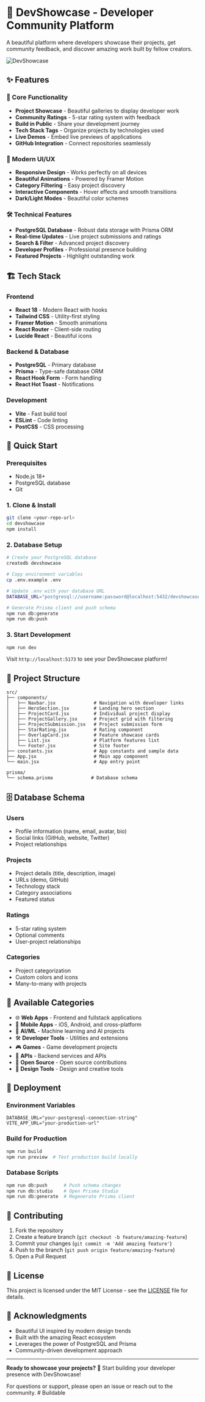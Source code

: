 # 🚀 DevShowcase - Developer Community Platform

A beautiful platform where developers showcase their projects, get community feedback, and discover amazing work built by fellow creators.

![DevShowcase](https://images.unsplash.com/photo-1551288049-bebda4e38f71?w=1200&h=400&fit=crop)

## ✨ Features

### 🎯 Core Functionality
- **Project Showcase** - Beautiful galleries to display developer work
- **Community Ratings** - 5-star rating system with feedback
- **Build in Public** - Share your development journey
- **Tech Stack Tags** - Organize projects by technologies used
- **Live Demos** - Embed live previews of applications
- **GitHub Integration** - Connect repositories seamlessly

### 🎨 Modern UI/UX
- **Responsive Design** - Works perfectly on all devices
- **Beautiful Animations** - Powered by Framer Motion
- **Category Filtering** - Easy project discovery
- **Interactive Components** - Hover effects and smooth transitions
- **Dark/Light Modes** - Beautiful color schemes

### 🛠 Technical Features
- **PostgreSQL Database** - Robust data storage with Prisma ORM
- **Real-time Updates** - Live project submissions and ratings
- **Search & Filter** - Advanced project discovery
- **Developer Profiles** - Professional presence building
- **Featured Projects** - Highlight outstanding work

## 🏗 Tech Stack

### Frontend
- **React 18** - Modern React with hooks
- **Tailwind CSS** - Utility-first styling
- **Framer Motion** - Smooth animations
- **React Router** - Client-side routing
- **Lucide React** - Beautiful icons

### Backend & Database
- **PostgreSQL** - Primary database
- **Prisma** - Type-safe database ORM
- **React Hook Form** - Form handling
- **React Hot Toast** - Notifications

### Development
- **Vite** - Fast build tool
- **ESLint** - Code linting
- **PostCSS** - CSS processing

## 🚀 Quick Start

### Prerequisites
- Node.js 18+ 
- PostgreSQL database
- Git

### 1. Clone & Install
```bash
git clone <your-repo-url>
cd devshowcase
npm install
```

### 2. Database Setup
```bash
# Create your PostgreSQL database
createdb devshowcase

# Copy environment variables
cp .env.example .env

# Update .env with your database URL
DATABASE_URL="postgresql://username:password@localhost:5432/devshowcase?schema=public"

# Generate Prisma client and push schema
npm run db:generate
npm run db:push
```

### 3. Start Development
```bash
npm run dev
```

Visit `http://localhost:5173` to see your DevShowcase platform!

## 📁 Project Structure

```
src/
├── components/
│   ├── Navbar.jsx              # Navigation with developer links
│   ├── HeroSection.jsx         # Landing hero section
│   ├── ProjectCard.jsx         # Individual project display
│   ├── ProjectGallery.jsx      # Project grid with filtering
│   ├── ProjectSubmission.jsx   # Project submission form
│   ├── StarRating.jsx          # Rating component
│   ├── OverlapCard.jsx         # Feature showcase cards
│   ├── List.jsx                # Platform features list
│   └── Footer.jsx              # Site footer
├── constants.jsx               # App constants and sample data
├── App.jsx                     # Main app component
└── main.jsx                    # App entry point

prisma/
└── schema.prisma              # Database schema

```

## 🗄 Database Schema

### Users
- Profile information (name, email, avatar, bio)
- Social links (GitHub, website, Twitter)
- Project relationships

### Projects
- Project details (title, description, image)
- URLs (demo, GitHub)
- Technology stack
- Category associations
- Featured status

### Ratings
- 5-star rating system
- Optional comments
- User-project relationships

### Categories
- Project categorization
- Custom colors and icons
- Many-to-many with projects

## 🎨 Available Categories

- 🌐 **Web Apps** - Frontend and fullstack applications
- 📱 **Mobile Apps** - iOS, Android, and cross-platform
- 🤖 **AI/ML** - Machine learning and AI projects
- 🛠️ **Developer Tools** - Utilities and extensions
- 🎮 **Games** - Game development projects
- 🔗 **APIs** - Backend services and APIs
- 📖 **Open Source** - Open source contributions
- 🎨 **Design Tools** - Design and creative tools

## 🚀 Deployment

### Environment Variables
```env
DATABASE_URL="your-postgresql-connection-string"
VITE_APP_URL="your-production-url"
```

### Build for Production
```bash
npm run build
npm run preview  # Test production build locally
```

### Database Scripts
```bash
npm run db:push      # Push schema changes
npm run db:studio    # Open Prisma Studio
npm run db:generate  # Regenerate Prisma client
```

## 🤝 Contributing

1. Fork the repository
2. Create a feature branch (`git checkout -b feature/amazing-feature`)
3. Commit your changes (`git commit -m 'Add amazing feature'`)
4. Push to the branch (`git push origin feature/amazing-feature`)
5. Open a Pull Request

## 📝 License

This project is licensed under the MIT License - see the [LICENSE](LICENSE) file for details.

## 🙏 Acknowledgments

- Beautiful UI inspired by modern design trends
- Built with the amazing React ecosystem
- Leverages the power of PostgreSQL and Prisma
- Community-driven development approach

---

**Ready to showcase your projects?** 🚀 Start building your developer presence with DevShowcase!

For questions or support, please open an issue or reach out to the community.
#   B u i l d a b l e  
 